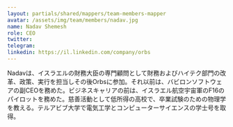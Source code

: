 ```yaml
---
layout: partials/shared/mappers/team-members-mapper
avatar: /assets/img/team/members/nadav.jpg
name: Nadav Shemesh
role: CEO
twitter:
telegram:
linkedin: https://il.linkedin.com/company/orbs
---
```


Nadavは、イスラエルの財務大臣の専門顧問として財務およびハイテク部門の改革、政策、実行を担当しその後Orbsに参加。それ以前は、バビロンソフトウェアの副CEOを務めた。ビジネスキャリアの前は、イスラエル航空宇宙軍のF16のパイロットを務めた。慈善活動として低所得の高校で、卒業試験のための物理学を教える。テルアビブ大学で電気工学とコンピューターサイエンスの学士号を取得。